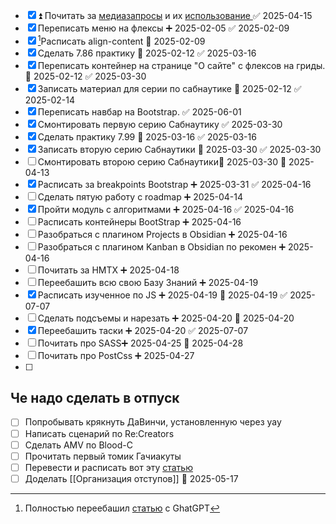 - [x] ⏫ Почитать за [медиазапросы](https://developer.mozilla.org/ru/docs/Web/CSS/@media#media_features) и их [использование ](https://developer.mozilla.org/ru/docs/Web/CSS/CSS_media_queries/Using_media_queries) ✅ 2025-04-15
- [x] Переписать меню на флексы ➕ 2025-02-05 ✅ 2025-02-09
- [x] [^2025-07-03]Расписать align-content 📅 2025-02-09
- [x] Сделать 7.86 практику 📅 2025-02-12 ✅ 2025-03-16
- [x] Переписать контейнер на странице "О сайте" с флексов на гриды. 📅 2025-02-12 ✅ 2025-03-30
- [x] Записать материал для серии по сабнаутике 📅 2025-02-12 ✅ 2025-02-14
- [x] Переписать навбар на Bootstrap. ✅ 2025-06-01
- [x] Смонтировать первую серию Сабнаутику ✅ 2025-03-30
- [x] Сделать практику 7.99 📅 2025-03-16 ✅ 2025-03-16
- [x] Записать вторую серию Сабнаутики 📅 2025-03-30 ✅ 2025-03-30
- [ ] Смонтировать второю серию Сабнаутики📅 2025-03-30 🛫 2025-04-13 
- [x] Расписать за breakpoints Bootstrap ➕ 2025-03-31 ✅ 2025-04-16
- [ ] Сделать пятую работу с roadmap ➕ 2025-04-14 
- [x] Пройти модуль с алгоритмами ➕ 2025-04-16 ✅ 2025-04-16
- [ ] Расписать контейнеры BootStrap ➕ 2025-04-16 
- [ ] Разобраться с плагином Projects в Obsidian ➕ 2025-04-16
- [ ] Разобраться с плагином Kanban в Obsidian по рекомен ➕ 2025-04-16
- [ ] Почитать за HMTX ➕ 2025-04-18 
- [ ] Переебашить всю свою Базу Знаний ➕ 2025-04-19 
- [x] Расписать изученное по JS ➕ 2025-04-19 🛫 2025-04-19 ✅ 2025-07-07
- [ ] Сделать подсъемы и нарезать ➕ 2025-04-20 🛫 2025-04-20 
- [x] Переебашить таски ➕ 2025-04-20 ✅ 2025-07-07
- [ ] Почитать про SASS➕ 2025-04-25 🛫 2025-04-28 
- [ ] Почитать про PostCss ➕ 2025-04-27 
- [ ] 
## Че надо сделать в отпуск
- [ ] Попробывать крякнуть ДаВинчи, установленную через yay
- [ ] Написать сценарий по Re:Creators
- [ ] Сделать AMV по Blood-C
- [ ] Прочитать первый томик Гачиакуты
- [ ] Перевести и расписать вот эту [статью](https://docs.fedoraproject.org/en-US/quick-docs/virtualization-getting-started/)
- [ ] Доделать [[Организация отступов]] 🛫 2025-05-17 

[^2025-07-03]: Полностью переебашил [статью](obsidian://open?vault=Obsidian&file=HTML%2C%20CSS%2C%20JS%2FCSS%2FDisplay%2FFlexbox) с GhatGPT
